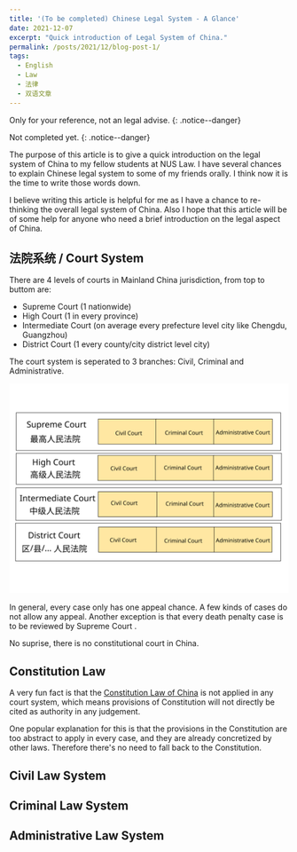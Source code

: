 ```yaml
---
title: '(To be completed) Chinese Legal System - A Glance'
date: 2021-12-07
excerpt: "Quick introduction of Legal System of China."
permalink: /posts/2021/12/blog-post-1/
tags:
  - English
  - Law
  - 法律
  - 双语文章
---
```


Only for your reference, not an legal advise.
{: .notice--danger}

Not completed yet.
{: .notice--danger}

The purpose of this article is to give a quick introduction on the legal system of China to my fellow students at NUS Law. I have several chances to explain Chinese legal system to some of my friends orally. I think now it is the time to write those words down. 

I believe writing this article is helpful for me as I have a chance to re-thinking the overall legal system of China. Also I hope that this article will be of some help for anyone who need a brief introduction on the legal aspect of China.

## 法院系统 / Court System

There are 4 levels of courts in Mainland China jurisdiction, from top to buttom are:
- Supreme Court (1 nationwide)
- High Court (1 in every province)
- Intermediate Court (on average every prefecture level city like Chengdu, Guangzhou)
- District Court (1 every county/city district level city)

The court system is seperated to 3 branches: Civil, Criminal and Administrative. 

![Court sys](/assets/images/China_court_system.svg)

In general, every case only has one appeal chance. A few kinds of cases do not allow any appeal. Another exception is that every death penalty case is to be reviewed by Supreme Court . 

No suprise, there is no constitutional court in China.

## Constitution Law

A very fun fact is that the [Constitution Law of China](http://www.npc.gov.cn/englishnpc/constitution2019/201911/1f65146fb6104dd3a2793875d19b5b29.shtml) is not applied in any court system, which means provisions of Constitution will not directly be cited as authority in any judgement. 

One popular explanation for this is that the provisions in the Constitution are too abstract to apply in every case, and they are already concretized by other laws. Therefore there's no need to fall back to the Constitution.

## Civil Law System

## Criminal Law System

## Administrative Law System

